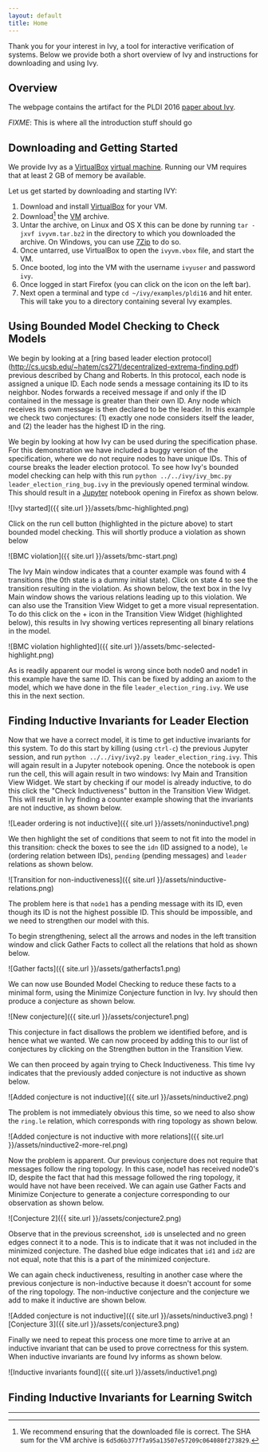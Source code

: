 ```yaml
---
layout: default
title: Home
---
```

Thank you for your interest in Ivy, a tool for interactive verification of systems. Below we provide both a short overview of Ivy and instructions for downloading and using Ivy.

<a name="overview"></a>Overview
-------------------------------

The webpage contains the artifact for the PLDI 2016 [paper about Ivy](http://www.cs.tau.ac.il/~odedp/pldi16-paper228.pdf).

*FIXME*: This is where all the introduction stuff should go

<a name="downloading"></a>Downloading and Getting Started
---------------------------------------------------------
We provide Ivy as a [VirtualBox](https://www.virtualbox.org) [virtual machine](http://www.cs.tau.ac.il/~odedp/ivyvm.tar.bz2). Running our VM requires that at least 2 GB of memory be available. 


Let us get started by downloading and starting IVY:

1. Download and install [VirtualBox](https://www.virtualbox.org) for your VM.
2. Download[^1] the [VM](http://www.cs.tau.ac.il/~odedp/ivyvm.tar.bz2) archive.
3. Untar the archive, on Linux and OS X this can be done by running `tar -jxvf ivyvm.tar.bz2` in the directory to which you downloaded the archive. On Windows, you can use [7Zip](http://www.7-zip.org/download.html) to do so.
3. Once untarred, use VirtualBox to open the `ivyvm.vbox` file, and start the VM.
4. Once booted, log into the VM with the username `ivyuser` and password `ivy`.
5. Once logged in start Firefox (you can click on the icon on the left bar).
6. Next open a terminal and type `cd ~/ivy/examples/pldi16` and hit enter. This will take you to a directory containing several Ivy examples. 

<a name="bmc"></a>Using Bounded Model Checking to Check Models
---------------------------------------------------------------
We begin by looking at a [ring based leader election protocol] (http://cs.ucsb.edu/~hatem/cs271/decentralized-extrema-finding.pdf) previous described by Chang and Roberts. In this protocol, each node is assigned a unique ID. Each node sends a message containing its ID to its neighbor. Nodes forwards a received message if and only if the ID contained in the message is greater than their own ID. Any node which receives its own message is then declared to be the leader.  In this example we check two conjectures: (1) exactly one node considers itself the leader, and (2) the leader has the highest ID in the ring.

We begin by looking at how Ivy can be used during the specification phase. For this demonstration we have included a buggy version of the specification, where we do not require nodes to have unique IDs. This of course breaks the leader election protocol. To see how Ivy's bounded model checking can help with this run `python ../../ivy/ivy_bmc.py leader_election_ring_bug.ivy` in the previously opened terminal window. This should result in a [Jupyter](http://jupyter.org/) notebook opening in Firefox as shown below.

![Ivy started]({{ site.url }}/assets/bmc-highlighted.png)

Click on the run cell button (highlighted in the picture above) to start bounded model checking. This will shortly produce a violation as shown below

![BMC violation]({{ site.url }}/assets/bmc-start.png)

The Ivy Main window indicates that a counter example was found with 4 transitions (the 0th state is a dummy initial state). Click on state 4 to see the transition resulting in the violation. As shown below, the text box in the Ivy Main window shows the various relations leading up to this violation. We can also use the Transition View Widget to get a more visual representation. To do this click on the + icon in the Transition View Widget (highlighted below), this results in Ivy showing vertices representing all binary relations in the model.

![BMC violation highlighted]({{ site.url }}/assets/bmc-selected-highlight.png)

As is readily apparent our model is wrong since both node0 and node1 in this example have the same ID. This can be fixed by adding an axiom to the model, which we have done in the file `leader_election_ring.ivy`. We use this in the next section.

<a name="inductive"></a>Finding Inductive Invariants for Leader Election
-----------------------------------------------------------------------------
Now that we have a correct model, it is time to get inductive invariants for this system. To do this start by killing (using `ctrl-c`) the previous Jupyter session, and run `python ../../ivy/ivy2.py leader_election_ring.ivy`. This will again result in a Jupyter notebook opening. Once the notebook is open run the cell, this will again result in two windows: Ivy Main and Transition View Widget. We start by checking if our model is already inductive, to do this click the "Check Inductiveness" button in the Transition View Widget. This will result in Ivy finding a counter example showing that the invariants are not inductive, as shown below.

![Leader ordering is not inductive]({{ site.url }}/assets/noninductive1.png)

We then highlight the set of conditions that seem to not fit into the model in this transition: check the boxes to see the `idn` (ID assigned to a node), `le` (ordering relation between IDs), `pending` (pending messages) and `leader` relations as shown below.

![Transition for non-inductiveness]({{ site.url }}/assets/ninductive-relations.png)

The problem here is that `node1` has a pending message with its ID, even though its ID is not the highest possible ID. This should be impossible, and we need to strengthen our model with this.

To begin strengthening, select all the arrows and nodes in the left transition window and click Gather Facts to collect all the relations that hold as shown below.

![Gather facts]({{ site.url }}/assets/gatherfacts1.png)

We can now use Bounded Model Checking to reduce these facts to a minimal form, using the Minimize Conjecture function in Ivy. Ivy should then produce a conjecture as shown below.

![New conjecture]({{ site.url }}/assets/conjecture1.png)

This conjecture in fact disallows the problem we identified before, and is hence what we wanted. We can now proceed by adding this to our list of conjectures by clicking on the Strengthen button in the Transition View.

We can then proceed by again trying to Check Inductiveness. This time Ivy indicates that the previously added conjecture is not inductive as shown below.

![Added conjecture is not inductive]({{ site.url }}/assets/ninductive2.png)

The problem is not immediately obvious this time, so we need to also show the `ring.le` relation, which corresponds with ring topology as shown below.

![Added conjecture is not inductive with more relations]({{ site.url }}/assets/ninductive2-more-rel.png)

Now the problem is apparent. Our previous conjecture does not require that messages follow the ring topology. In this case, node1 has received node0's ID, despite the fact that had this message followed the ring topology, it would have not have been received. We can again use Gather Facts and Minimize Conjecture to generate a conjecture corresponding to our observation as shown below.

![Conjecture 2]({{ site.url }}/assets/conjecture2.png)

Observe that in the previous screenshot, `id0` is unselected and no green edges connect it to a node. This is to indicate that it was not included in the minimized conjecture. The dashed blue edge indicates that `id1` and `id2` are not equal, note that this is a part of the minimized conjecture.

We can again check inductiveness, resulting in another case where the previous conjecture is non-inductive because it doesn't account for some of the ring topology. The non-inductive conjecture and the conjecture we add to make it inductive are shown below.

![Added conjecture is not inductive]({{ site.url }}/assets/ninductive3.png)
![Conjecture 3]({{ site.url }}/assets/conjecture3.png)

Finally we need to repeat this process one more time to arrive at an inductive invariant that can be used to prove correctness for this system. When inductive invariants are found Ivy informs as shown below.

![Inductive invariants found]({{ site.url }}/assets/inductive1.png)

<a name="lswitch"></a>Finding Inductive Invariants for Learning Switch
-----------------------------------------------------------------------------

<hr />

[^1]: We recommend ensuring that the downloaded file is correct. The SHA sum for the VM archive is ``6d5d6b377f7a95a13507e57209c064080f273829``.
